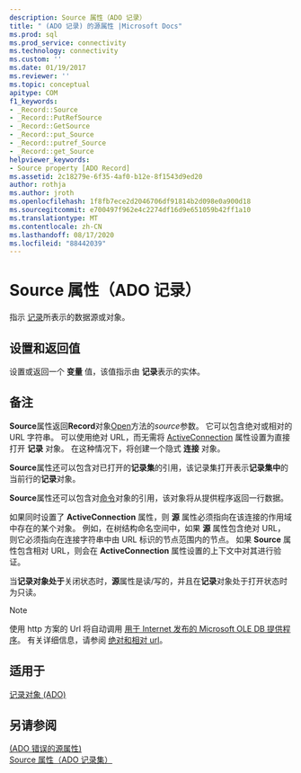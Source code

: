 ```yaml
---
description: Source 属性（ADO 记录）
title: " (ADO 记录) 的源属性 |Microsoft Docs"
ms.prod: sql
ms.prod_service: connectivity
ms.technology: connectivity
ms.custom: ''
ms.date: 01/19/2017
ms.reviewer: ''
ms.topic: conceptual
apitype: COM
f1_keywords:
- _Record::Source
- _Record::PutRefSource
- _Record::GetSource
- _Record::put_Source
- _Record::putref_Source
- _Record::get_Source
helpviewer_keywords:
- Source property [ADO Record]
ms.assetid: 2c18279e-6f35-4af0-b12e-8f1543d9ed20
author: rothja
ms.author: jroth
ms.openlocfilehash: 1f8fb7ece2d2046706df91814b2d098e0a900d18
ms.sourcegitcommit: e700497f962e4c2274df16d9e651059b42ff1a10
ms.translationtype: MT
ms.contentlocale: zh-CN
ms.lasthandoff: 08/17/2020
ms.locfileid: "88442039"
---
```

# <a name="source-property-ado-record"></a>Source 属性（ADO 记录）
指示 [记录](../../../ado/reference/ado-api/record-object-ado.md)所表示的数据源或对象。  
  
## <a name="settings-and-return-values"></a>设置和返回值  
 设置或返回一个 **变量** 值，该值指示由 **记录**表示的实体。  
  
## <a name="remarks"></a>备注  
 **Source**属性返回**Record**对象[Open](../../../ado/reference/ado-api/open-method-ado-record.md)方法的*source*参数。 它可以包含绝对或相对的 URL 字符串。 可以使用绝对 URL，而无需将 [ActiveConnection](../../../ado/reference/ado-api/activeconnection-property-ado.md) 属性设置为直接打开 **记录** 对象。 在这种情况下，将创建一个隐式 **连接** 对象。  
  
 **Source**属性还可以包含对已打开的**记录集**的引用，该记录集打开表示**记录集中**的当前行的**记录**对象。  
  
 **Source**属性还可以包含对[命令](../../../ado/reference/ado-api/command-object-ado.md)对象的引用，该对象将从提供程序返回一行数据。  
  
 如果同时设置了 **ActiveConnection** 属性，则 **源** 属性必须指向在该连接的作用域中存在的某个对象。 例如，在树结构命名空间中，如果 **源** 属性包含绝对 URL，则它必须指向在连接字符串中由 URL 标识的节点范围内的节点。 如果 **Source** 属性包含相对 URL，则会在 **ActiveConnection** 属性设置的上下文中对其进行验证。  
  
 当**记录对象处于**关闭状态时，**源**属性是读/写的，并且在**记录**对象处于打开状态时为只读。  
  
> [!NOTE]
>  使用 http 方案的 Url 将自动调用 [用于 Internet 发布的 Microsoft OLE DB 提供程序](../../../ado/guide/appendixes/microsoft-ole-db-provider-for-internet-publishing.md)。 有关详细信息，请参阅 [绝对和相对 url](../../../ado/guide/data/absolute-and-relative-urls.md)。  
  
## <a name="applies-to"></a>适用于  
 [记录对象 (ADO)](../../../ado/reference/ado-api/record-object-ado.md)  
  
## <a name="see-also"></a>另请参阅  
 [ (ADO 错误的源属性) ](../../../ado/reference/ado-api/source-property-ado-error.md)   
 [Source 属性（ADO 记录集）](../../../ado/reference/ado-api/source-property-ado-recordset.md)
